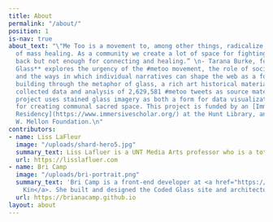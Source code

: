 ```yaml
---
title: About
permalink: "/about/"
position: 1
is-nav: true
about_text: "\"Me Too is a movement to, among other things, radicalize the notion
  of mass healing. As a community we create a lot of space for fighting and pushing
  back but not enough for connecting and healing.” \n- Tarana Burke, founder of #metoo\n\n**Coded
  Glass** explores the urgency of the #metoo movement, the role of social technology,
  and the ways in which individual narratives can shape the web as a form of community
  building through the metaphor of glass, a rich art historical material. Using the
  collected data and analysis of 2,629,581 #metoo tweets as source material, this
  project uses stained glass imagery as both a form for data visualization and a metaphor
  for creating communal sacred space. This project is funded by an [Immersive Scholar
  Residency](https://www.immersivescholar.org/) at the Hunt Library, and the Andrew
  W. Mellon Foundation.\n"
contributors:
- name: Liss LaFleur
  image: "/uploads/shard-hero5.jpg"
  summary_text: Liss Lafluer is a UNT Media Arts professor who is a total badass.
  url: https://lisslafluer.com
- name: Bri Camp
  image: "/uploads/bri-portrait.png"
  summary_text: 'Bri Camp is a front-end developer at <a href="https://fictivekin.com">Fictive
    Kin</a>. She built and designed the Coded Glass site and architecture. '
  url: https://brianacamp.github.io
layout: about
---
```


